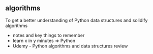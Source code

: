 ## algorithms
To get a better understanding of Python data structures and
solidify algorithms

* notes and key things to remember
* learn x in y minutes => Python
* Udemy - Python algorithms and data structures review
